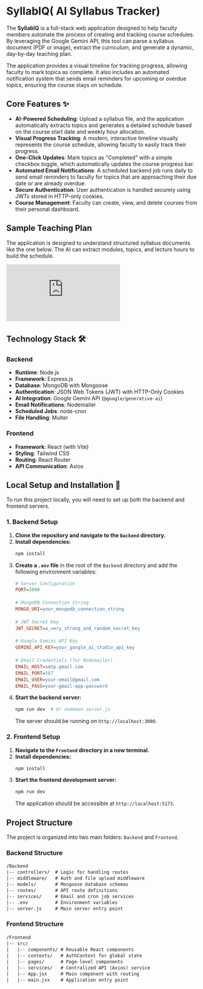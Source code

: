 # SyllabIQ( AI Syllabus Tracker)

The **SyllabIQ** is a full-stack web application designed to help faculty members automate the process of creating and tracking course schedules. By leveraging the Google Gemini API, this tool can parse a syllabus document (PDF or image), extract the curriculum, and generate a dynamic, day-by-day teaching plan.

The application provides a visual timeline for tracking progress, allowing faculty to mark topics as complete. It also includes an automated notification system that sends email reminders for upcoming or overdue topics, ensuring the course stays on schedule.

## Core Features ✨

* **AI-Powered Scheduling**: Upload a syllabus file, and the application automatically extracts topics and generates a detailed schedule based on the course start date and weekly hour allocation.
* **Visual Progress Tracking**: A modern, interactive timeline visually represents the course schedule, allowing faculty to easily track their progress.
* **One-Click Updates**: Mark topics as "Completed" with a simple checkbox toggle, which automatically updates the course progress bar.
* **Automated Email Notifications**: A scheduled backend job runs daily to send email reminders to faculty for topics that are approaching their due date or are already overdue.
* **Secure Authentication**: User authentication is handled securely using JWTs stored in HTTP-only cookies.
* **Course Management**: Faculty can create, view, and delete courses from their personal dashboard.

## Sample Teaching Plan

The application is designed to understand structured syllabus documents like the one below. The AI can extract modules, topics, and lecture hours to build the schedule.

![Sample Teaching Plan](https://github.com/Neha-Elizabeth-Thomas/HackNet/blob/main/DBMS%20syllabus.pdf)

## Technology Stack 🛠️

### **Backend**

* **Runtime**: Node.js
* **Framework**: Express.js
* **Database**: MongoDB with Mongoose
* **Authentication**: JSON Web Tokens (JWT) with HTTP-Only Cookies
* **AI Integration**: Google Gemini API (`@google/generative-ai`)
* **Email Notifications**: Nodemailer
* **Scheduled Jobs**: node-cron
* **File Handling**: Multer

### **Frontend**

* **Framework**: React (with Vite)
* **Styling**: Tailwind CSS
* **Routing**: React Router
* **API Communication**: Axios

## Local Setup and Installation 🚀

To run this project locally, you will need to set up both the backend and frontend servers.

### **1. Backend Setup**

1.  **Clone the repository and navigate to the `Backend` directory.**
2.  **Install dependencies:**
    ```bash
    npm install
    ```
3.  **Create a `.env` file** in the root of the `Backend` directory and add the following environment variables:
    ```ini
    # Server Configuration
    PORT=3000

    # MongoDB Connection String
    MONGO_URI=your_mongodb_connection_string

    # JWT Secret Key
    JWT_SECRET=a_very_strong_and_random_secret_key

    # Google Gemini API Key
    GEMINI_API_KEY=your_google_ai_studio_api_key

    # Email Credentials (for Nodemailer)
    EMAIL_HOST=smtp.gmail.com
    EMAIL_PORT=587
    EMAIL_USER=your-email@gmail.com
    EMAIL_PASS=your-gmail-app-password
    ```
4.  **Start the backend server:**
    ```bash
    npm run dev  # Or nodemon server.js
    ```
    The server should be running on `http://localhost:3000`.

### **2. Frontend Setup**

1.  **Navigate to the `Frontend` directory in a new terminal.**
2.  **Install dependencies:**
    ```bash
    npm install
    ```
3.  **Start the frontend development server:**
    ```bash
    npm run dev
    ```
    The application should be accessible at `http://localhost:5173`.

## Project Structure

The project is organized into two main folders: `Backend` and `Frontend`.

### **Backend Structure**

```
/Backend
|-- controllers/  # Logic for handling routes
|-- middleware/   # Auth and file upload middleware
|-- models/       # Mongoose database schemas
|-- routes/       # API route definitions
|-- services/     # Email and cron job services
|-- .env          # Environment variables
|-- server.js     # Main server entry point
```

### **Frontend Structure**

```
/Frontend
|-- src/
|   |-- components/ # Reusable React components
|   |-- contexts/   # AuthContext for global state
|   |-- pages/      # Page-level components
|   |-- services/   # Centralized API (Axios) service
|   |-- App.jsx     # Main component with routing
|   |-- main.jsx    # Application entry point
